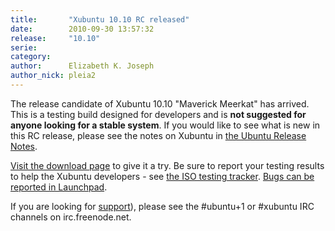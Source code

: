 ```yaml
---
title:       "Xubuntu 10.10 RC released"
date:        2010-09-30 13:57:32
release:     "10.10"
serie:       
category:    
author:      Elizabeth K. Joseph
author_nick: pleia2
---
```


The release candidate of Xubuntu 10.10 "Maverick Meerkat" has arrived. This is a testing build designed for developers and is **not suggested for anyone looking for a stable system**. If you would like to see what is new in this RC release, please see the notes on Xubuntu in [the Ubuntu Release Notes](https://wiki.ubuntu.com/MaverickMeerkat/TechnicalOverview#Xubuntu).

[Visit the download page](http://cdimage.ubuntu.com/xubuntu/releases/10.10/rc/) to give it a try. Be sure to report your testing results to help the Xubuntu developers - see [the ISO testing tracker](http://iso.qa.ubuntu.com/qatracker/build/xubuntu/all). [Bugs can be reported in Launchpad](https://launchpad.net/ubuntu/+filebug/).

If you are looking for [support](/help)), please see the #ubuntu+1 or #xubuntu IRC channels on irc.freenode.net.
